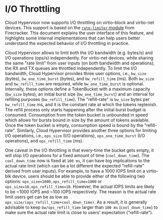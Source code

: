 # I/O Throttling

Cloud Hypervisor now supports I/O throttling on virtio-block and virtio-net
devices. This support is based on the [`rate-limiter` module](https://github.com/firecracker-microvm/firecracker/tree/master/src/rate_limiter)
from Firecracker. This document explains the user interface of this
feature, and highlights some internal implementations that can help users
better understand the expected behavior of I/O throttling in practice.

Cloud Hypervisor allows to limit both the I/O bandwidth (e.g. bytes/s)
and I/O operations (ops/s) independently. For virtio-net devices, while
sharing the same "rate limit" from user inputs (on both bandwidth and
operations), the RX and TX queues are throttled independently.
To limit the I/O bandwidth, Cloud Hypervisor
provides three user options, i.e., `bw_size` (bytes), `bw_one_time_burst`
(bytes), and `bw_refill_time` (ms). Both `bw_size` and `bw_refill_time`
are required, while `bw_one_time_burst` is optional.
Internally, these options define a TokenBucket with a maximum capacity
(`bw_size` bytes), an initial burst size (`bw_one_time_burst`) and an
interval for refilling purposes (`bw_refill_time`). The "refill-rate" is
`bw_size` bytes per `bw_refill_time` ms, and it is the constant rate at
which the tokens replenish. The refill process only starts happening
after the initial burst budget is consumed. Consumption from the token
bucket is unbounded in speed which allows for bursts bound in size by
the amount of tokens available. Once the token bucket is empty,
consumption speed is bound by the "refill-rate". Similarly, Cloud
Hypervisor provides another three options for limiting I/O operations,
i.e., `ops_size` (I/O operations), `ops_one_time_burst` (I/O operations),
and `ops_refill_time` (ms).

One caveat in the I/O throttling is that every-time the bucket gets
empty, it will stop I/O operations for a fixed amount of time
(`cool_down_time`). The `cool_down_time` now is fixed at `100 ms`, it
can have big implications to the actual rate limit (which can be a lot
different the expected "refill-rate" derived from user inputs). For
example, to have a 1000 IOPS limit on a virtio-blk device, users should
be able to provide either of the following two options:
`ops_size=1000,ops_refill_time=1000` or
`ops_size=10,ops_refill_time=10`. However, the actual IOPS limits are
likely to be ~1000 IOPS and ~100 IOPS respectively. The reason is the
actual rate limit users get can be as low as
`ops_size/(ops_refill_time+cool_down_time)`. As a result, it is
generally advisable to keep `bw/ops_refill_time` larger than `100 ms`
(`cool_down_time`) to make sure the actual rate limit is close to users'
expectation ("refill-rate").

